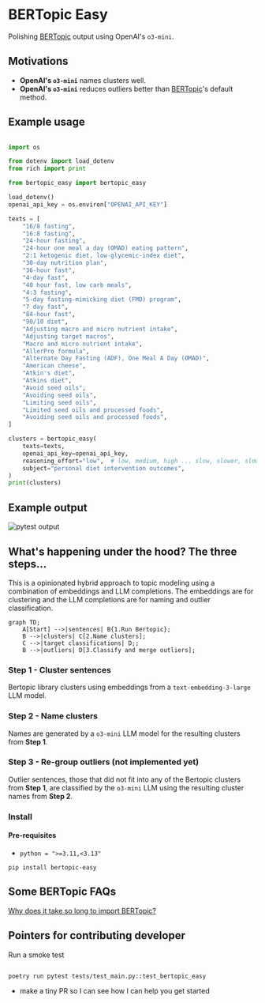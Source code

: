 # BERTopic Easy

Polishing [BERTopic](https://maartengr.github.io/BERTopic/index.html) output using OpenAI's `o3-mini`.

## Motivations

-   **OpenAI's `o3-mini`** names clusters well.
-   **OpenAI's `o3-mini`** reduces outliers better than [BERTopic](https://maartengr.github.io/BERTopic/index.html)'s default method.

## Example usage

```python

import os

from dotenv import load_dotenv
from rich import print

from bertopic_easy import bertopic_easy

load_dotenv()
openai_api_key = os.environ["OPENAI_API_KEY"]

texts = [
    "16/8 fasting",
    "16:8 fasting",
    "24-hour fasting",
    "24-hour one meal a day (OMAD) eating pattern",
    "2:1 ketogenic diet, low-glycemic-index diet",
    "30-day nutrition plan",
    "36-hour fast",
    "4-day fast",
    "40 hour fast, low carb meals",
    "4:3 fasting",
    "5-day fasting-mimicking diet (FMD) program",
    "7 day fast",
    "84-hour fast",
    "90/10 diet",
    "Adjusting macro and micro nutrient intake",
    "Adjusting target macros",
    "Macro and micro nutrient intake",
    "AllerPro formula",
    "Alternate Day Fasting (ADF), One Meal A Day (OMAD)",
    "American cheese",
    "Atkin's diet",
    "Atkins diet",
    "Avoid seed oils",
    "Avoiding seed oils",
    "Limiting seed oils",
    "Limited seed oils and processed foods",
    "Avoiding seed oils and processed foods",
]

clusters = bertopic_easy(
    texts=texts,
    openai_api_key=openai_api_key,
    reasoning_effort="low",  # low, medium, high ... slow, slower, slowest
    subject="personal diet intervention outcomes",
)
print(clusters)


```

## Example output

![pytest output](images/polished_clusters.png)

## What's happening under the hood? The three steps...

This is a opinionated hybrid approach to topic modeling using a combination of
embeddings and LLM completions. The embeddings are for clustering and the LLM
completions are for naming and outlier classification.

```mermaid
graph TD;
    A[Start] -->|sentences| B{1.Run Bertopic};
    B -->|clusters| C[2.Name clusters];
    C -->|target classifications| D;;
    B -->|outliers| D[3.Classify and merge outliers];
```

### Step 1 - Cluster sentences

Bertopic library clusters using embeddings from a `text-embedding-3-large` LLM model.

### Step 2 - Name clusters

Names are generated by a `o3-mini` LLM model for the resulting clusters from **Step 1**.

### Step 3 - Re-group outliers (not implemented yet)

Outlier sentences, those that did not fit into any of the Bertopic clusters
from **Step 1**, are classified by the `o3-mini` LLM using the resulting
cluster names from **Step 2**.

### Install

#### Pre-requisites

-   `python = ">=3.11,<3.13"`

```shell
pip install bertopic-easy
```

## Some BERTopic FAQs

[Why does it take so long to import BERTopic?](https://maartengr.github.io/BERTopic/faq.html#how-can-i-use-bertopic-with-chinese-documents)

## Pointers for contributing developer

Run a smoke test

```shell

poetry run pytest tests/test_main.py::test_bertopic_easy
```

-   make a tiny PR so I can see how I can help you get started
